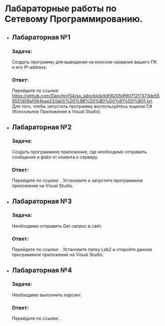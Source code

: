 # Лабараторные работы по Сетевому Программированию.
+ ## __Лабараторная №1__ ##
    ### __Задача:__ 
    Создать программу для выведения на консоли название вашего ПК и его IP-address.
    
    ### __Ответ:__ 
    
    Перейдите по ссылке: https://github.com/Danchin154/sp_labs/blob/b816205df90712f7373de559551d06af064eae23/lab1/%D0%9B%D0%B0%D0%B1%D0%B01.txt. Для того, чтобы запустить программу воспользуйтесь языком C# (Консольное Приложение в Visual Studio).
    
+ ## __Лабараторная №2__ ##
    ### __Задача:__ 
    Создать программное приложение, где необходимо отправить сообщения и файл от клиента к серверу.
    
    ### __Ответ:__ 
    
    Перейдите по ссылке: . Установите и запустите программное приложение на Visual Studio.
    
+ ## __Лабараторная №3__ ##
    ### __Задача:__ 
    Необходимо отправить Get-запрос в сайт.
    
    ### __Ответ:__ 
    
    Перейдите по ссылке: . Установите папку Lab2 и откройте данное программное приложение на Visual Studio.
    
+ ## __Лабараторная №4__ ##
    ### __Задача:__ 
    Необходимо выполнить парсинг.
    
    ### __Ответ:__ 
    
    Перейдите по ссылке: . 
    
